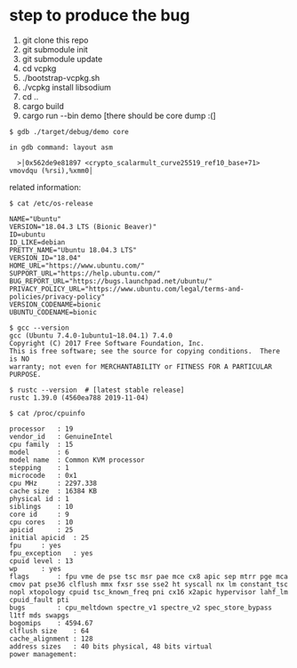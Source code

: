 
# step to produce the bug

1. git clone this repo
2. git submodule init 
3. git submodule update
4. cd vcpkg
5. ./bootstrap-vcpkg.sh
6. ./vcpkg install libsodium
7. cd ..
8. cargo build 
9. cargo run --bin demo  [there should be core dump :(]

```
$ gdb ./target/debug/demo core

in gdb command: layout asm

  >│0x562de9e81897 <crypto_scalarmult_curve25519_ref10_base+71>     vmovdqu (%rsi),%xmm0│
```



related information:
```
$ cat /etc/os-release

NAME="Ubuntu"
VERSION="18.04.3 LTS (Bionic Beaver)"
ID=ubuntu
ID_LIKE=debian
PRETTY_NAME="Ubuntu 18.04.3 LTS"
VERSION_ID="18.04"
HOME_URL="https://www.ubuntu.com/"
SUPPORT_URL="https://help.ubuntu.com/"
BUG_REPORT_URL="https://bugs.launchpad.net/ubuntu/"
PRIVACY_POLICY_URL="https://www.ubuntu.com/legal/terms-and-policies/privacy-policy"
VERSION_CODENAME=bionic
UBUNTU_CODENAME=bionic
```

```
$ gcc --version
gcc (Ubuntu 7.4.0-1ubuntu1~18.04.1) 7.4.0
Copyright (C) 2017 Free Software Foundation, Inc.
This is free software; see the source for copying conditions.  There is NO
warranty; not even for MERCHANTABILITY or FITNESS FOR A PARTICULAR PURPOSE.
```


```
$ rustc --version  # [latest stable release]
rustc 1.39.0 (4560ea788 2019-11-04)
```

```
$ cat /proc/cpuinfo

processor	: 19
vendor_id	: GenuineIntel
cpu family	: 15
model		: 6
model name	: Common KVM processor
stepping	: 1
microcode	: 0x1
cpu MHz		: 2297.338
cache size	: 16384 KB
physical id	: 1
siblings	: 10
core id		: 9
cpu cores	: 10
apicid		: 25
initial apicid	: 25
fpu		: yes
fpu_exception	: yes
cpuid level	: 13
wp		: yes
flags		: fpu vme de pse tsc msr pae mce cx8 apic sep mtrr pge mca cmov pat pse36 clflush mmx fxsr sse sse2 ht syscall nx lm constant_tsc nopl xtopology cpuid tsc_known_freq pni cx16 x2apic hypervisor lahf_lm cpuid_fault pti
bugs		: cpu_meltdown spectre_v1 spectre_v2 spec_store_bypass l1tf mds swapgs
bogomips	: 4594.67
clflush size	: 64
cache_alignment	: 128
address sizes	: 40 bits physical, 48 bits virtual
power management:
```